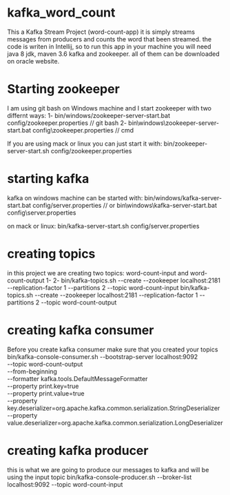# kafka_word_count

This a Kafka Stream Project (word-count-app) it is simply streams messages from producers and counts the word that been streamed.
the code is writen in Intellij, so to run this app in your machine you will need java 8 jdk, maven 3.6 kafka and zookeeper. all of them can be downloaded on oracle website.

# Starting zookeeper
I am using git bash on Windows machine and I start zookeeper with two differnt ways:
1- bin/windows/zookeeper-server-start.bat config/zookeeper.properties // git bash
2- bin\windows\zookeeper-server-start.bat config\zookeeper.properties // cmd

If you are using mack or linux you can just start it with:
bin/zookeeper-server-start.sh config/zookeeper.properties

# starting kafka
kafka on windows machine can be started with:
bin/windows/kafka-server-start.bat config/server.properties // or
bin\windows\kafka-server-start.bat config\server.properties

on mack or linux:
bin/kafka-server-start.sh config/server.properties

# creating topics
in this project we are creating two topics:
word-count-input and word-count-output
1- 2- bin/kafka-topics.sh --create --zookeeper localhost:2181 --replication-factor 1 --partitions 2 --topic word-count-input
bin/kafka-topics.sh --create --zookeeper localhost:2181 --replication-factor 1 --partitions 2 --topic word-count-output

# creating kafka consumer
Before you create kafka consumer make sure that you created your topics
bin/kafka-console-consumer.sh --bootstrap-server localhost:9092 \
    --topic word-count-output \
    --from-beginning \
    --formatter kafka.tools.DefaultMessageFormatter \
    --property print.key=true \
    --property print.value=true \
    --property key.deserializer=org.apache.kafka.common.serialization.StringDeserializer \
    --property value.deserializer=org.apache.kafka.common.serialization.LongDeserializer

# creating kafka producer
this is what we are going to produce our messages to kafka and will be using the input topic
bin/kafka-console-producer.sh --broker-list localhost:9092 --topic word-count-input


